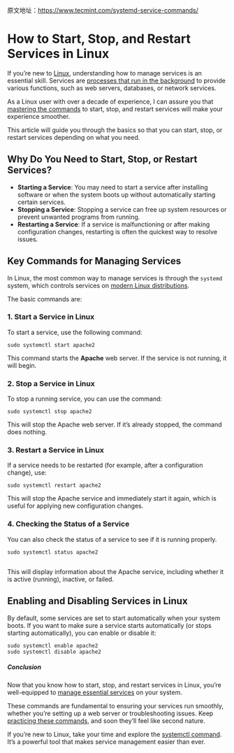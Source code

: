 原文地址：https://www.tecmint.com/systemd-service-commands/



# How to Start, Stop, and Restart Services in Linux



If you’re new to [Linux](https://www.tecmint.com/what-is-linux/), understanding how to manage services is an essential skill. Services are [processes that run in the background](https://www.tecmint.com/12-top-command-examples-in-linux/) to provide various functions, such as web servers, databases, or network services.

As a Linux user with over a decade of experience, I can assure you that [mastering the commands](https://www.tecmint.com/essential-linux-commands/) to start, stop, and restart services will make your experience smoother.

This article will guide you through the basics so that you can start, stop, or restart services depending on what you need.

## Why Do You Need to Start, Stop, or Restart Services?

- **Starting a Service**: You may need to start a service after installing software or when the system boots up without automatically starting certain services.
- **Stopping a Service**: Stopping a service can free up system resources or prevent unwanted programs from running.
- **Restarting a Service**: If a service is malfunctioning or after making configuration changes, restarting is often the quickest way to resolve issues.

## Key Commands for Managing Services

In Linux, the most common way to manage services is through the `systemd` system, which controls services on [modern Linux distributions](https://www.tecmint.com/top-most-popular-linux-distributions/).

The basic commands are:

### 1. Start a Service in Linux



To start a service, use the following command:

```
sudo systemctl start apache2
```

This command starts the **Apache** web server. If the service is not running, it will begin.

### 2. Stop a Service in Linux

To stop a running service, you can use the command:

```
sudo systemctl stop apache2
```

This will stop the Apache web server. If it’s already stopped, the command does nothing.

### 3. Restart a Service in Linux

If a service needs to be restarted (for example, after a configuration change), use:

```
sudo systemctl restart apache2
```

This will stop the Apache service and immediately start it again, which is useful for applying new configuration changes.

### 4. Checking the Status of a Service

You can also check the status of a service to see if it is running properly.

```
sudo systemctl status apache2
```

<iframe id="google_ads_iframe_/15184186,18758028/tecmint_incontent_dynamic_0" name="google_ads_iframe_/15184186,18758028/tecmint_incontent_dynamic_0" title="3rd party ad content" width="1" height="1" scrolling="no" marginwidth="0" marginheight="0" frameborder="0" aria-label="Advertisement" tabindex="0" data-load-complete="true" data-google-container-id="8" style="box-sizing: inherit; margin: 0px; padding: 0px; border: 0px; max-width: 100%; vertical-align: bottom;"></iframe>

This will display information about the Apache service, including whether it is active (running), inactive, or failed.

## Enabling and Disabling Services in Linux

By default, some services are set to start automatically when your system boots. If you want to make sure a service starts automatically (or stops starting automatically), you can enable or disable it:

```
sudo systemctl enable apache2
sudo systemctl disable apache2
```

##### Conclusion

Now that you know how to start, stop, and restart services in Linux, you’re well-equipped to [manage essential services](https://www.tecmint.com/chkconfig-vs-systemctl/) on your system.

These commands are fundamental to ensuring your services run smoothly, whether you’re setting up a web server or troubleshooting issues. Keep [practicing these commands](https://www.tecmint.com/most-used-linux-commands/), and soon they’ll feel like second nature.

If you’re new to Linux, take your time and explore the [systemctl command](https://www.tecmint.com/manage-services-using-systemd-and-systemctl-in-linux/). It’s a powerful tool that makes service management easier than ever.

